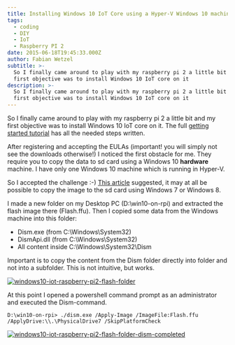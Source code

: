 ```yaml
---
title: Installing Windows 10 IoT Core using a Hyper-V Windows 10 machine
tags:
  - coding
  - DIY
  - IoT
  - Raspberry PI 2
date: 2015-06-18T19:45:33.000Z
author: Fabian Wetzel
subtitle: >-
  So I finally came around to play with my raspberry pi 2 a little bit and my
  first objective was to install Windows 10 IoT core on it
description: >-
  So I finally came around to play with my raspberry pi 2 a little bit and my
  first objective was to install Windows 10 IoT core on it
---
```


So I finally came around to play with my raspberry pi 2 a little bit and my first objective was to install Windows 10 IoT core on it. The full [getting started tutorial](https://ms-iot.github.io/content/en-US/win10/SetupRPI.htm) has all the needed steps written.

After registering and accepting the EULAs (important! you will simply not see the downloads otherwise!) I noticed the first obstacle for me. They require you to copy the data to sd card using a Windows 10 **hardware** machine. I have only one Windows 10 machine which is running in Hyper-V.

So I accepted the challenge :-) [This article](https://www.raspberrypi.org/forums/viewtopic.php?f=105&amp;t=109160) suggested, it may at all be possible to copy the image to the sd card using Windows 7 or Windows 8.

I made a new folder on my Desktop PC (D:\win10-on-rpi) and extracted the flash image there (Flash.ffu). Then I copied some data from the Windows machine into this folder:

*   Dism.exe (from C:\Windows\System32)
*   DismApi.dll (from C:\Windows\System32)
*   All content inside C:\Windows\System32\Dism

Important is to copy the content from the Dism folder directly into folder and not into a subfolder. This is not intuitive, but works.

[![windows10-iot-raspberry-pi2-flash-folder](windows10-iot-raspberry-pi2-flash-folder.png)](windows10-iot-raspberry-pi2-flash-folder.png)

At this point I opened a powershell command prompt as an administrator and executed the Dism-command.
```
D:\win10-on-rpi> ./dism.exe /Apply-Image /ImageFile:Flash.ffu /ApplyDrive:\\.\PhysicalDrive7 /SkipPlatformCheck
```
[![windows10-iot-raspberry-pi2-flash-folder-dism-completed](windows10-iot-raspberry-pi2-flash-folder-dism-completed.png)](windows10-iot-raspberry-pi2-flash-folder-dism-completed.png)


